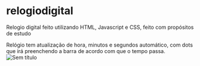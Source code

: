 # relogiodigital
Relogio digital feito utilizando HTML, Javascript e CSS, feito com propósitos de estudo

Relógio tem atualização de hora, minutos e segundos automático, com dots que irá preenchendo a barra de acordo com que o tempo passa.
![Sem título](https://user-images.githubusercontent.com/52267200/164335123-d125cae8-0aef-4add-9c71-27b20b011767.png)
